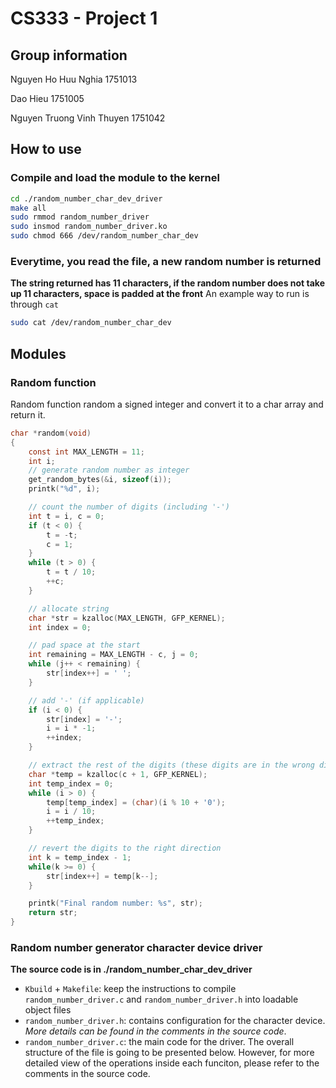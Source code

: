 # CS333 - Project 1
## Group information
Nguyen Ho Huu Nghia 1751013

Dao Hieu 1751005 

Nguyen Truong Vinh Thuyen 1751042 

## How to use

### Compile and load the module to the kernel
```bash
cd ./random_number_char_dev_driver
make all
sudo rmmod random_number_driver
sudo insmod random_number_driver.ko
sudo chmod 666 /dev/random_number_char_dev
```
### Everytime, you read the file, a new random number is returned 
**The string returned has 11 characters, if the random number does not take up 11 characters, space is padded at the front**
An example way to run is through `cat`
```bash
sudo cat /dev/random_number_char_dev
```

## Modules

### Random function

Random function random a signed integer and convert it to a char array and return it.

```c
char *random(void)
{
	const int MAX_LENGTH = 11;
	int i;
	// generate random number as integer
	get_random_bytes(&i, sizeof(i));
	printk("%d", i);

	// count the number of digits (including '-')
	int t = i, c = 0;
	if (t < 0) {
		t = -t;
		c = 1;
	}
	while (t > 0) {
		t = t / 10;
		++c;
	}

	// allocate string
	char *str = kzalloc(MAX_LENGTH, GFP_KERNEL);
	int index = 0;

	// pad space at the start
	int remaining = MAX_LENGTH - c, j = 0;
	while (j++ < remaining) {
		str[index++] = ' ';
	}

	// add '-' (if applicable)
	if (i < 0) {
		str[index] = '-';
		i = i * -1;
		++index;
	}

	// extract the rest of the digits (these digits are in the wrong direction)
	char *temp = kzalloc(c + 1, GFP_KERNEL);
	int temp_index = 0;
	while (i > 0) {
		temp[temp_index] = (char)(i % 10 + '0');
		i = i / 10;
		++temp_index;
	}

	// revert the digits to the right direction
	int k = temp_index - 1;
	while(k >= 0) {
		str[index++] = temp[k--];
	}

	printk("Final random number: %s", str);
	return str;
}
```

### Random number generator character device driver
**The source code is in ./random_number_char_dev_driver**
- `Kbuild` + `Makefile`: keep the instructions to compile `random_number_driver.c` and `random_number_driver.h` into loadable object files
- `random_number_driver.h`: contains configuration for the character device. *More details can be found in the comments in the source code*.
- `random_number_driver.c`: the main code for the driver. The overall structure of the file is going to be presented below. However, for more detailed view of the operations inside each funciton, please refer to the comments in the source code.